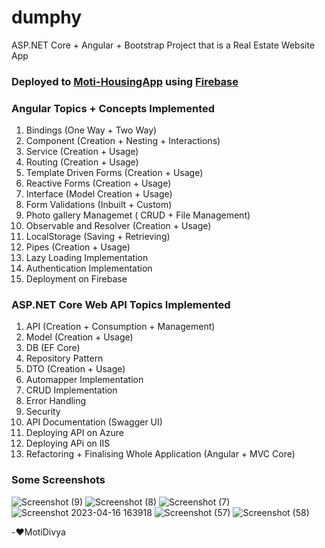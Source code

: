 # dumphy
ASP.NET Core + Angular + Bootstrap Project that is a Real Estate Website App

### Deployed to [Moti-HousingApp](https://dumphy-motidivya.web.app/) using [Firebase](https://firebase.com)

### Angular Topics + Concepts Implemented
1. Bindings (One Way + Two Way)
2. Component (Creation + Nesting + Interactions)  
3. Service (Creation + Usage)
4. Routing (Creation + Usage)
5. Template Driven Forms  (Creation + Usage)
6. Reactive Forms (Creation + Usage)
7. Interface (Model Creation + Usage)
8. Form Validations (Inbuilt + Custom) 
9. Photo gallery Managemet ( CRUD + File Management)
10. Observable and Resolver (Creation + Usage)
11. LocalStorage (Saving + Retrieving)
12. Pipes (Creation + Usage)
13. Lazy Loading Implementation
14. Authentication Implementation
15. Deployment on Firebase

### ASP.NET Core Web API Topics Implemented
1. API (Creation + Consumption + Management)
2. Model (Creation + Usage)
3. DB (EF Core)
4. Repository Pattern
5. DTO (Creation + Usage)
6. Automapper Implementation
7. CRUD Implementation
8. Error Handling
9. Security
10. API Documentation (Swagger UI) 
11. Deploying API on Azure
12. Deploying APi on IIS
13. Refactoring + Finalising Whole Application (Angular + MVC Core)

### Some Screenshots
![Screenshot (9)](https://user-images.githubusercontent.com/65925922/230487495-f87522ab-1bfc-4aef-8b80-d820927e0fc8.png)
![Screenshot (8)](https://user-images.githubusercontent.com/65925922/230487503-87042c95-d79c-441d-ac22-0c1b4bc2694e.png)
![Screenshot (7)](https://user-images.githubusercontent.com/65925922/230487518-9b569738-0167-4962-a390-bbda750db966.png)
![Screenshot 2023-04-16 163918](https://user-images.githubusercontent.com/65925922/232305436-97d96fa5-d147-4207-9cbf-583efa978572.png)
![Screenshot (57)](https://user-images.githubusercontent.com/65925922/232510030-160276b3-1a6d-42b0-96ff-9e909764575c.png)
![Screenshot (58)](https://user-images.githubusercontent.com/65925922/232768530-801a00b6-36a8-4c21-9d28-75488fa1d09f.png)


-❤️MotiDivya
